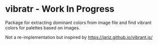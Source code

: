 # vibratr - Work In Progress
Package for extracting dominant colors from image file and find
vibrant colors for palettes based on images.

Not a re-implementation but inspired by https://jariz.github.io/vibrant.js/

